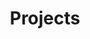 ---
title: Projects
description: Posts about my projects.
image:

# Badge style
style:
    background: "#00a2ff"
    color: "#fff"
---